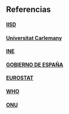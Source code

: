 










## Referencias

#### [IISD](https://www.iisd.org/learning/eia/es/eia-essentials/what-why-when/)

#### [Universitat Carlemany](https://www.universitatcarlemany.com/actualidad/blog/medidas-para-reducir-impacto-ambiental/)

#### [INE](https://www.ine.es/)

#### [GOBIERNO DE ESPAÑA](https://www.miteco.gob.es/)

#### [EUROSTAT](https://ec.europa.eu/eurostat)

#### [WHO](https://www.who.int/)

#### [ONU](https://www.un.org/es/)

